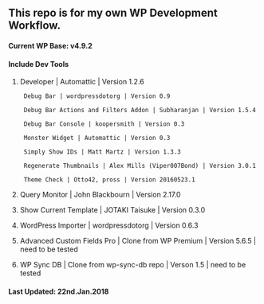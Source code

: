 ## This repo is for my own WP Development Workflow.

#### Current WP Base: v4.9.2

#### Include Dev Tools
1. Developer | Automattic | Version 1.2.6

        Debug Bar | wordpressdotorg | Version 0.9
        
        Debug Bar Actions and Filters Addon | Subharanjan | Version 1.5.4
        
        Debug Bar Console | koopersmith | Version 0.3
        
        Monster Widget | Automattic | Version 0.3 
        
        Simply Show IDs | Matt Martz | Version 1.3.3
        
        Regenerate Thumbnails | Alex Mills (Viper007Bond) | Version 3.0.1
        
        Theme Check | Otto42, pross | Version 20160523.1
        
2. Query Monitor | John Blackbourn | Version 2.17.0

3. Show Current Template | JOTAKI Taisuke | Version 0.3.0

4. WordPress Importer | wordpressdotorg | Version 0.6.3

5. Advanced Custom Fields Pro | Clone from WP Premium | Version 5.6.5 | need to be tested

6. WP Sync DB | Clone from wp-sync-db repo | Verson 1.5 | need to be tested

#### Last Updated: 22nd.Jan.2018